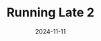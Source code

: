 ---
mappers:
- A2Rob
wads/tags:
- currently-playing
- megawad
date: 2024-11-11
star_rating: null
title: Running Late 2
links:
  - "idgames,https://www.doomworld.com/idgames/levels/doom2/Ports/megawads/rl2"
draft: true
---